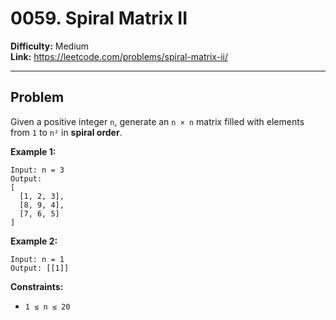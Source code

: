 # 0059. Spiral Matrix II

**Difficulty:** Medium  
**Link:** https://leetcode.com/problems/spiral-matrix-ii/

---

## Problem

Given a positive integer `n`, generate an `n × n` matrix filled with elements from `1` to `n²` in **spiral order**.

**Example 1:**

    Input: n = 3  
    Output:  
    [  
      [1, 2, 3],  
      [8, 9, 4],  
      [7, 6, 5]  
    ]

**Example 2:**

    Input: n = 1  
    Output: [[1]]

**Constraints:**

- `1 ≤ n ≤ 20`

